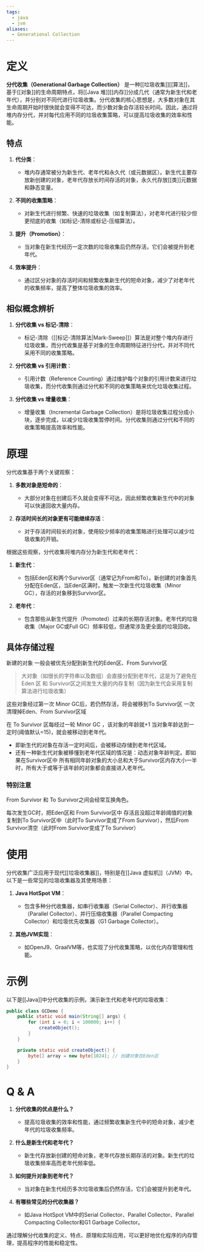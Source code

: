 ```yaml
---
tags:
  - java
  - jvm
aliases:
  - Generational Collection
---
```


# 定义

**分代收集（Generational Garbage Collection）** 是一种[[垃圾收集]][[算法]]，基于[[对象]]的生命周期特点，将[[Java 堆]][[内存]]分成几代（通常为新生代和老年代），并分别对不同代进行垃圾收集。分代收集的核心思想是，大多数对象在其生命周期开始时很快就会变得不可达，而少数对象会存活较长时间。因此，通过将堆内存分代，并对每代应用不同的垃圾收集策略，可以提高垃圾收集的效率和性能。

## 特点

1. **代分类**：
   - 堆内存通常被分为新生代、老年代和永久代（或元数据区）。新生代主要存放新创建的对象，老年代存放长时间存活的对象，永久代存放[[类]]元数据和静态变量。
   
2. **不同的收集策略**：
   - 对新生代进行频繁、快速的垃圾收集（如复制算法），对老年代进行较少但更彻底的收集（如标记-清除或标记-压缩算法）。
   
3. **提升（Promotion）**：
   - 当对象在新生代经历一定次数的垃圾收集后仍然存活，它们会被提升到老年代。
   
4. **效率提升**：
   - 通过区分对象的存活时间和频繁收集新生代的短命对象，减少了对老年代的收集频率，提高了整体垃圾收集的效率。

## 相似概念辨析

1. **分代收集 vs 标记-清除**：
   - 标记-清除（[[标记-清除算法|Mark-Sweep]]）算法是对整个堆内存进行垃圾收集，而分代收集是基于对象的生命周期特征进行分代，并对不同代采用不同的收集策略。
   
2. **分代收集 vs 引用计数**：
   - 引用计数（Reference Counting）通过维护每个对象的引用计数来进行垃圾收集，而分代收集则通过分代和不同的收集策略来优化垃圾收集过程。

3. **分代收集 vs 增量收集**：
   - 增量收集（Incremental Garbage Collection）是将垃圾收集过程分成小块，逐步完成，以减少垃圾收集暂停时间。分代收集则通过分代和不同的收集策略提高效率和性能。

# 原理

分代收集基于两个关键观察：

1. **多数对象是短命的**：
   - 大部分对象在创建后不久就会变得不可达，因此频繁收集新生代中的对象可以快速回收大量内存。

1. **存活时间长的对象更有可能继续存活**：
   - 对于存活时间较长的对象，使用较少频率的收集策略进行处理可以减少垃圾收集的开销。

根据这些观察，分代收集将堆内存分为新生代和老年代：

1. **新生代**：
   - 包括Eden区和两个Survivor区（通常记为From和To）。新创建的对象首先分配在Eden区，当Eden区满时，触发一次新生代垃圾收集（Minor GC），存活的对象移到Survivor区。

1. **老年代**：
   - 包含那些从新生代提升（Promoted）过来的长期存活对象。老年代的垃圾收集（Major GC或Full GC）频率较低，但通常涉及更全面的垃圾回收。

## 具体存储过程
新建的对象 一般会被优先分配到新生代的Eden区、From Survivor区
>大对象（如很长的字符串以及数组）会直接分配到老年代，这是为了避免在 Eden 区 和 Survivor区之间发生大量的内存复制（因为新生代会采用复制算法进行垃圾收集）

这些对象经过第一次 Minor GC后，若仍然存活，将会被移到To Survivor区
一次清理掉Eden、From Survivor区域

在 To Survivor 区每经过一轮 Minor GC ，该对象的年龄就+1
当对象年龄达到一定时(阈值默认=15)，就会被移动到老年代。
- 即新生代的对象在存活一定时间后，会被移动存储到老年代区域。
- 还有一种新生代对象被移懂到老年代区域的情况是：动态对象年龄判定。即如果在Survivor区中 所有相同年龄对象的大小总和大于Survivor区内存大小一半时，所有大于或等于该年龄的对象都会直接进入老年代。

### 特别注意
From Survivor 和 To Survivor之间会经常互换角色。

每次发生GC时，把Eden区和 From Survivor区中 存活且没超过年龄阈值的对象 复制到To Survivor区中（此时To Survivor变成了From Survivor），然后From Survivor清空（此时From Survivor变成了To Survivor）

# 使用

分代收集广泛应用于现代[[垃圾收集器]]，特别是在[[Java 虚拟机]]（JVM）中。以下是一些常见的垃圾收集器及其使用场景：

1. **Java HotSpot VM**：
   - 包含多种分代收集器，如串行收集器（Serial Collector）、并行收集器（Parallel Collector）、并行压缩收集器（Parallel Compacting Collector）和垃圾优先收集器（G1 Garbage Collector）。

2. **其他JVM实现**：
   - 如OpenJ9、GraalVM等，也实现了分代收集策略，以优化内存管理和性能。

# 示例

以下是[[Java]]中分代收集的示例，演示新生代和老年代的垃圾收集：

```java
public class GCDemo {
    public static void main(String[] args) {
        for (int i = 0; i < 100000; i++) {
            createObject();
        }
    }

    private static void createObject() {
        byte[] array = new byte[1024]; // 创建对象在Eden区
    }
}
```

# Q & A

1. **分代收集的优点是什么？**
   - 提高垃圾收集的效率和性能，通过频繁收集新生代中的短命对象，减少老年代的垃圾收集频率。

2. **什么是新生代和老年代？**
   - 新生代存放新创建的短命对象，老年代存放长期存活的对象。新生代的垃圾收集频率高而老年代频率低。

3. **如何提升对象到老年代？**
   - 当对象在新生代经历多次垃圾收集后仍然存活，它们会被提升到老年代。

4. **有哪些常见的分代收集器？**
   - 如Java HotSpot VM中的Serial Collector、Parallel Collector、Parallel Compacting Collector和G1 Garbage Collector。

通过理解分代收集的定义、特点、原理和实际应用，可以更好地优化程序的内存管理，提高程序的性能和稳定性。



